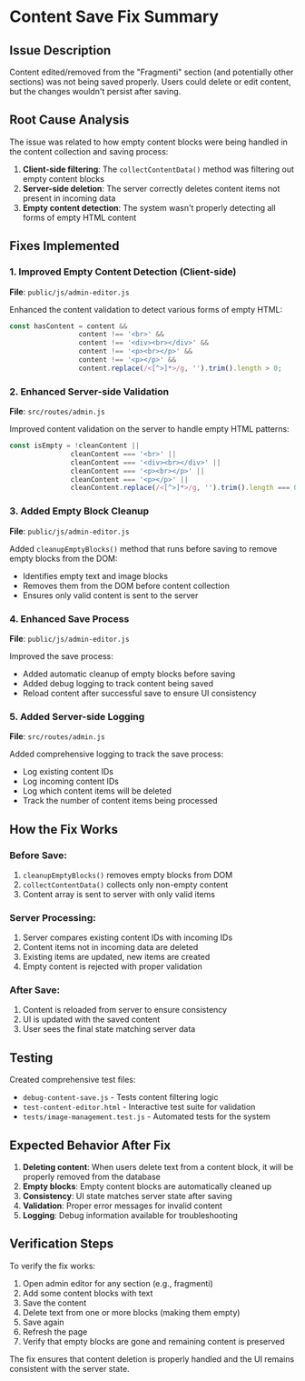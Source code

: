 # Content Save Fix Summary

## Issue Description
Content edited/removed from the "Fragmenti" section (and potentially other sections) was not being saved properly. Users could delete or edit content, but the changes wouldn't persist after saving.

## Root Cause Analysis
The issue was related to how empty content blocks were being handled in the content collection and saving process:

1. **Client-side filtering**: The `collectContentData()` method was filtering out empty content blocks
2. **Server-side deletion**: The server correctly deletes content items not present in incoming data
3. **Empty content detection**: The system wasn't properly detecting all forms of empty HTML content

## Fixes Implemented

### 1. Improved Empty Content Detection (Client-side)
**File**: `public/js/admin-editor.js`

Enhanced the content validation to detect various forms of empty HTML:
```javascript
const hasContent = content && 
                 content !== '<br>' && 
                 content !== '<div><br></div>' &&
                 content !== '<p><br></p>' &&
                 content !== '<p></p>' &&
                 content.replace(/<[^>]*>/g, '').trim().length > 0;
```

### 2. Enhanced Server-side Validation
**File**: `src/routes/admin.js`

Improved content validation on the server to handle empty HTML patterns:
```javascript
const isEmpty = !cleanContent || 
               cleanContent === '<br>' || 
               cleanContent === '<div><br></div>' ||
               cleanContent === '<p><br></p>' ||
               cleanContent === '<p></p>' ||
               cleanContent.replace(/<[^>]*>/g, '').trim().length === 0;
```

### 3. Added Empty Block Cleanup
**File**: `public/js/admin-editor.js`

Added `cleanupEmptyBlocks()` method that runs before saving to remove empty blocks from the DOM:
- Identifies empty text and image blocks
- Removes them from the DOM before content collection
- Ensures only valid content is sent to the server

### 4. Enhanced Save Process
**File**: `public/js/admin-editor.js`

Improved the save process:
- Added automatic cleanup of empty blocks before saving
- Added debug logging to track content being saved
- Reload content after successful save to ensure UI consistency

### 5. Added Server-side Logging
**File**: `src/routes/admin.js`

Added comprehensive logging to track the save process:
- Log existing content IDs
- Log incoming content IDs  
- Log which content items will be deleted
- Track the number of content items being processed

## How the Fix Works

### Before Save:
1. `cleanupEmptyBlocks()` removes empty blocks from DOM
2. `collectContentData()` collects only non-empty content
3. Content array is sent to server with only valid items

### Server Processing:
1. Server compares existing content IDs with incoming IDs
2. Content items not in incoming data are deleted
3. Existing items are updated, new items are created
4. Empty content is rejected with proper validation

### After Save:
1. Content is reloaded from server to ensure consistency
2. UI is updated with the saved content
3. User sees the final state matching server data

## Testing

Created comprehensive test files:
- `debug-content-save.js` - Tests content filtering logic
- `test-content-editor.html` - Interactive test suite for validation
- `tests/image-management.test.js` - Automated tests for the system

## Expected Behavior After Fix

1. **Deleting content**: When users delete text from a content block, it will be properly removed from the database
2. **Empty blocks**: Empty content blocks are automatically cleaned up
3. **Consistency**: UI state matches server state after saving
4. **Validation**: Proper error messages for invalid content
5. **Logging**: Debug information available for troubleshooting

## Verification Steps

To verify the fix works:

1. Open admin editor for any section (e.g., fragmenti)
2. Add some content blocks with text
3. Save the content
4. Delete text from one or more blocks (making them empty)
5. Save again
6. Refresh the page
7. Verify that empty blocks are gone and remaining content is preserved

The fix ensures that content deletion is properly handled and the UI remains consistent with the server state.